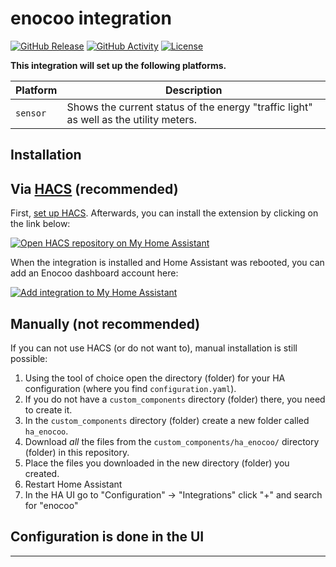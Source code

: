 # enocoo integration

[![GitHub Release][releases-shield]][releases]
[![GitHub Activity][commits-shield]][commits]
[![License][license-shield]](LICENSE)

**This integration will set up the following platforms.**

| Platform | Description                                                                           |
| -------- | ------------------------------------------------------------------------------------- |
| `sensor` | Shows the current status of the energy "traffic light" as well as the utility meters. |

## Installation

## Via [HACS][hacs] (recommended)

First, [set up HACS][hacs-use].
Afterwards, you can install the extension by clicking on the link below:

[![Open HACS repository on My Home Assistant][my-ha-open-hacs-repository]][my-ha-this-hacs-repository]

When the integration is installed and Home Assistant was rebooted, you can add an Enocoo dashboard account here:

[![Add integration to My Home Assistant][my-ha-add-integration]][my-ha-add-this-integration]

## Manually (not recommended)

If you can not use HACS (or do not want to), manual installation is still possible:

1. Using the tool of choice open the directory (folder) for your HA configuration (where you find `configuration.yaml`).
1. If you do not have a `custom_components` directory (folder) there, you need to create it.
1. In the `custom_components` directory (folder) create a new folder called `ha_enocoo`.
1. Download _all_ the files from the `custom_components/ha_enocoo/` directory (folder) in this repository.
1. Place the files you downloaded in the new directory (folder) you created.
1. Restart Home Assistant
1. In the HA UI go to "Configuration" -> "Integrations" click "+" and search for "enocoo"

## Configuration is done in the UI

<!---->

---

[commits-shield]: https://img.shields.io/github/commit-activity/y/sleiner/ha_enocoo.svg?style=for-the-badge
[commits]: https://github.com/sleiner/ha_enocoo/commits/main
[hacs]: https://hacs.xyz
[hacs-use]: https://hacs.xyz/docs/use/
[license-shield]: https://img.shields.io/github/license/sleiner/ha_enocoo.svg?style=for-the-badge
[my-ha-add-integration]: https://my.home-assistant.io/badges/config_flow_start.svg
[my-ha-add-this-integration]: https://my.home-assistant.io/redirect/config_flow_start/?domain=ha_enocoo
[my-ha-open-hacs-repository]: https://my.home-assistant.io/badges/hacs_repository.svg
[my-ha-this-hacs-repository]: https://my.home-assistant.io/redirect/hacs_repository/?repository=ha_enocoo&owner=sleiner
[releases-shield]: https://img.shields.io/github/release/sleiner/ha_enocoo.svg?style=for-the-badge
[releases]: https://github.com/sleiner/ha_enocoo/releases
